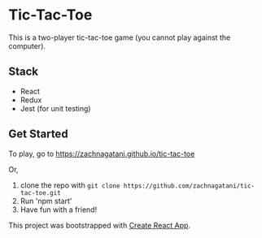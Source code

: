# Tic-Tac-Toe
This is a two-player tic-tac-toe game (you cannot play against the computer).

## Stack
 - React
 - Redux
 - Jest (for unit testing)

## Get Started
To play, go to https://zachnagatani.github.io/tic-tac-toe

Or, 
  1. clone the repo with `git clone https://github.com/zachnagatani/tic-tac-toe.git`
  2. Run 'npm start'
  3. Have fun with a friend!

This project was bootstrapped with [Create React App](https://github.com/facebookincubator/create-react-app).
